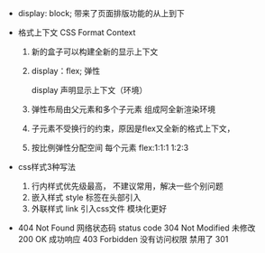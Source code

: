 - display: block; 带来了页面排版功能的从上到下

- 格式上下文 CSS Format Context
    1. 新的盒子可以构建全新的显示上下文
    2. display：flex; 弹性

        display  声明显示上下文（环境） 
    3. 弹性布局由父元素和多个子元素 组成阿全新渲染环境
    4. 子元素不受换行的约束，原因是flex又全新的格式上下文， 
    5. 按比例弹性分配空间 每个元素 flex:1:1:1    1:2:3

- css样式3种写法
    1. 行内样式优先级最高， 不建议常用，解决一些个别问题
    2. 嵌入样式 style 标签在头部引入
    3. 外联样式 link 引入css文件 模块化更好 

- 404 Not Found
    网络状态码 status code
    304 Not Modified  未修改  
    200 OK  成功响应
    403 Forbidden  没有访问权限  禁用了
    301 